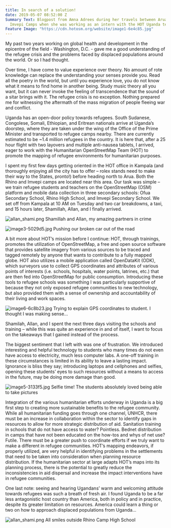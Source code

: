 ```yaml
---
title: In search of a solution!
date: 2019-05-07 08:52:00 Z
Summary Text: Blogpost from Amna Adrees during her travels between Arua and Rhino/
  Imvepi Camps when she was working as an intern with the HOT Uganda team.
Feature Image: "https://cdn.hotosm.org/website/image1-6e4c85.jpg"
---
```


My past two years working on global health and development in the epicentre of the field - Washington, D.C. - gave me a good understanding of the refugee crisis and the problems faced by displaced populations around the world. Or so I had thought. 

Over time, I have come to value experience over theory. No amount of rote knowledge can replace the understanding your senses provide you. Read all the poetry in the world, but until you experience love, you do not know what it means to find home in another being. Study music theory all you want, but it can never invoke the feeling of transcendence that the sound of a sitar brings with it. The refugee crisis is no exception. Nothing prepared me for witnessing the aftermath of the mass migration of people fleeing war and conflict. 

Uganda has an open-door policy towards refugees. South Sudanese, Congolese, Somali, Ethiopian, and Eritrean nationals arrive at Uganda’s doorstep, where they are taken under the wing of the Office of the Prime Minister and transported to refugee camps nearby. There are currently estimated to be ~1.4 million refugees in the country. It is here that, after a 25 hour flight with two layovers and multiple anti-nausea tablets, I arrived, eager to work with the Humanitarian OpenStreetMap Team (HOT) to promote the mapping of refugee environments for humanitarian purposes. 

I spent my first few days getting oriented in the HOT office in Kampala (and thoroughly enjoying all the city has to offer – rolex stands need to make their way to the States, pronto!) before heading north to Arua. Both the Rhino and Imvepi camps are located near this area. Our task was simple – we train refugee students and teachers on the OpenStreetMap (OSM) platform and mobile data collection in three secondary schools: Ofua Secondary School, Rhino High School, and Imvepi Secondary School. We set off from Kampala at 10 AM on Tuesday and two car breakdowns, a taxi, and 15 hours later, Shamillah, Allan, and I finally arrived. 

![allan_shami.png](https://cdn.hotosm.org/website/allan_shami.png)
Shamillah and Allan, my amazing partners in crime 

![image3-5029d5.jpg](https://cdn.hotosm.org/website/image3-5029d5.jpg)
Pushing our broken car out of the road 

A bit more about HOT’s mission before I continue: HOT, through trainings, promotes the utilization of OpenStreetMap, a free and open source software that provides satellite imagery from various sources to be traced and tagged remotely by anyone that wants to contribute to a fully mapped globe. HOT also utilizes a mobile application called OpenDataKit (ODK), which surveyors use to collect GPS coordinates and attributes of various points of interests (i.e. schools, hospitals, water points, latrines, etc.) that are then fed into OpenStreetMap for public consumption. Introducing these tools to refugee schools was something I was particularly supportive of because they not only exposed refugee communities to new technology, but also provided them with a sense of ownership and accountability of their living and work spaces. 

![image6-6c8b23.jpg](https://cdn.hotosm.org/website/image6-6c8b23.jpg)
Trying to explain GPS coordinates to student. I thought I was making sense… 

Shamilah, Allan, and I spent the next three days visiting the schools and training – while this was quite an experience in and of itself, I want to focus on the takeaways that I gained instead of the process. 

The biggest sentiment that I left with was one of frustration. We introduced interesting and helpful technology to students who many times do not even have access to electricity, much less computer labs. A one-off training in these circumstances is limited in its ability to leave a lasting impact. Ignorance is bliss they say; introducing laptops and cellphones and selfies, opening these students’ eyes to such resources without a means to access in the future, may be doing more damage than good. 

![image5-3133f5.jpg](https://cdn.hotosm.org/website/image5-3133f5.jpg)
Selfie time! The students absolutely loved being able to take pictures 

Integration of the various humanitarian efforts underway in Uganda is a big first step to creating more sustainable benefits to the refugee community. While all humanitarian funding goes through one channel, UNHCR, there must be an increase in collaboration within the sector to identify gaps in resources to allow for more strategic distribution of aid. Sanitation training in schools that do not have access to water? Pointless. Bednet distribution in camps that have not been educated on the how-tos and whys of net use? Futile. There must be a greater push to coordinate efforts if we truly want to make a different in refugee communities. HOT’s mapping endeavors, if properly utilized, are very helpful in identifying problems in the settlements that need to be taken into consideration when planning resource distribution. If the humanitarian sector at large adapts HOT’s maps into its planning process, there is the potential to greatly reduce the inconsistencies in aid dispersal and increase the impact interventions have in refugee communities. 

One last note: seeing and hearing Ugandans’ warm and welcoming attitude towards refugees was such a breath of fresh air. I found Uganda to be a far less antagonistic host country than America, both in policy and in practice, despite its greater limitation on resources. America could learn a thing or two on how to approach displaced populations from Uganda…

![allan_shami.png](https://cdn.hotosm.org/website/allan_shami.png)
All smiles outside Rhino Camp High School
